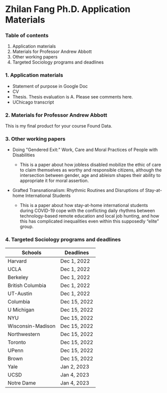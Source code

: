 # Zhilan Fang Ph.D. Application Materials

### Table of contents
1. Application materials
2. Materials for Professor Andrew Abbott
3. Other working papers
4. Targeted Sociology programs and deadlines

### 1. Application materials
* Statement of purpose in Google Doc
* CV
* Thesis. Thesis evaluation is A. Please see comments here.
* UChicago transcript

### 2. Materials for Professor Andrew Abbott
This is my final product for your course Found Data.

### 3. Other working papers
* Doing "Gendered Exit:" Work, Care and Moral Practices of People with Disabilities
  * This is a paper about how jobless disabled mobilize the ethic of care to claim themselves as worthy and responsible citizens, although the intersection between gender, age and ableism shapes their ability to appropriate it for moral assertion.

* Grafted Transnationalism: Rhythmic Routines and Disruptions of Stay-at-home International Students
  * This is a paper about how stay-at-home international students during COVID-19 cope with the conflicting daily rhythms between technology-based remote education and local job hunting, and how this has complicated inequalities even within this supposedly “elite” group.

### 4. Targeted Sociology programs and deadlines
| Schools | Deadlines |
| ------------ | -----------|
| Harvard | Dec 1, 2022 |
| UCLA | Dec 1, 2022 |
| Berkeley | Dec 1, 2022 |
| British Columbia | Dec 1, 2022 |
| UT-Austin | Dec 1, 2022 |
| Columbia | Dec 15, 2022 |
| U Michigan | Dec 15, 2022 |
| NYU | Dec 15, 2022 |
| Wisconsin-Madison | Dec 15, 2022 |
| Northwestern | Dec 15, 2022 |
| Toronto | Dec 15, 2022 |
| UPenn | Dec 15, 2022 |
| Brown | Dec 15, 2022 |
| Yale | Jan 2, 2023 |
| UCSD | Jan 4, 2023 |
| Notre Dame | Jan 4, 2023 |
